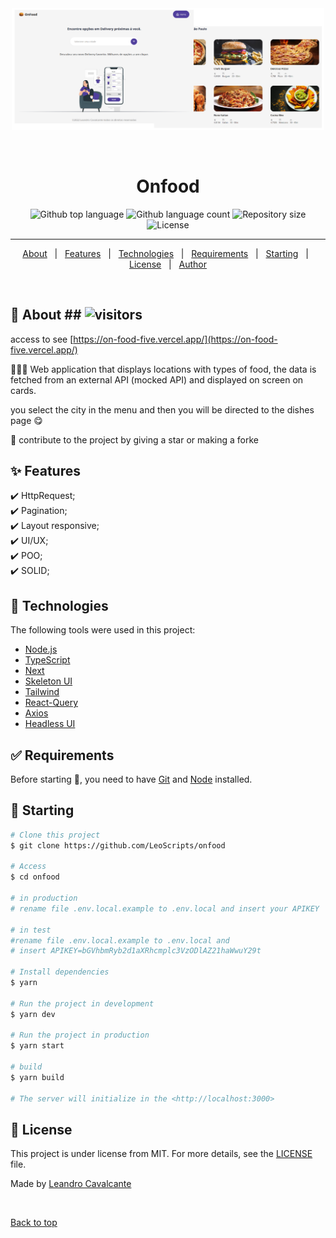 <div align="center" id="top"> 
  <!-- <img src="./.github/app.gif" alt="Onfood" /> -->
  <img src="https://github.com/LeoScripts/onfood/raw/main/.gitassets/capa.png" width="500" alt="Onfood" />
  

  &#xa0;

  <!-- <a href="https://onfood.netlify.app">Demo</a> -->
</div>

<h1 align="center">Onfood</h1>

<p align="center">
  <img alt="Github top language" src="https://img.shields.io/github/languages/top/LeoScripts/onfood?color=56BEB8">

  <img alt="Github language count" src="https://img.shields.io/github/languages/count/LeoScripts/onfood?color=56BEB8">

  <img alt="Repository size" src="https://img.shields.io/github/repo-size/LeoScripts/onfood?color=56BEB8">

  <img alt="License" src="https://img.shields.io/github/license/LeoScripts/onfood?color=56BEB8">

  <!-- <img alt="Github issues" src="https://img.shields.io/github/issues/LeoScripts/onfood?color=56BEB8" /> -->

  <!-- <img alt="Github forks" src="https://img.shields.io/github/forks/LeoScripts/onfood?color=56BEB8" /> -->

  <!-- <img alt="Github stars" src="https://img.shields.io/github/stars/LeoScripts/onfood?color=56BEB8" /> -->


</p>

<!-- Status -->

<hr>

<p align="center">
  <a href="#dart-about">About</a> &#xa0; | &#xa0; 
  <a href="#sparkles-features">Features</a> &#xa0; | &#xa0;
  <a href="#rocket-technologies">Technologies</a> &#xa0; | &#xa0;
  <a href="#white_check_mark-requirements">Requirements</a> &#xa0; | &#xa0;
  <a href="#checkered_flag-starting">Starting</a> &#xa0; | &#xa0;
  <a href="#memo-license">License</a> &#xa0; | &#xa0;
  <a href="https://github.com/LeoScripts" target="_blank">Author</a>
</p>

<br>

## :dart: About ## ![visitors](https://visitor-badge-reloaded.herokuapp.com/badge?page_id=onfood&color=56BEB8)
access to see [https://on-food-five.vercel.app/](https://on-food-five.vercel.app/)

👨🏽‍💻 Web application that displays locations with types of food, the data is fetched from an external API (mocked API) and displayed on screen on cards.

you select the city in the menu and then you will be directed to the dishes page 😋

🤩 contribute to the project by giving a star or making a forke

## :sparkles: Features ##

:heavy_check_mark: HttpRequest;\
:heavy_check_mark: Pagination;\
:heavy_check_mark: Layout responsive;\
:heavy_check_mark: UI/UX;\
:heavy_check_mark: POO;\
:heavy_check_mark: SOLID;

## :rocket: Technologies ##

The following tools were used in this project:

- [Node.js](https://nodejs.org/en/)
- [TypeScript](https://www.typescriptlang.org/)
- [Next](https://nextjs.org/)
- [Skeleton UI](https://www.npmjs.com/package/react-loading-skeleton)
- [Tailwind](https://tailwindcss.com/)
- [React-Query](https://react-query.tanstack.com/)
- [Axios](https://axios-http.com/ptbr)
- [Headless UI](https://headlessui.dev/)


## :white_check_mark: Requirements ##

Before starting :checkered_flag:, you need to have [Git](https://git-scm.com) and [Node](https://nodejs.org/en/) installed.

## :checkered_flag: Starting ##

```bash
# Clone this project
$ git clone https://github.com/LeoScripts/onfood

# Access
$ cd onfood

# in production
# rename file .env.local.example to .env.local and insert your APIKEY

# in test 
#rename file .env.local.example to .env.local and 
# insert APIKEY=bGVhbmRyb2d1aXRhcmplc3VzODlAZ21haWwuY29t

# Install dependencies
$ yarn

# Run the project in development
$ yarn dev

# Run the project in production
$ yarn start

# build
$ yarn build

# The server will initialize in the <http://localhost:3000>
```

## :memo: License ##

This project is under license from MIT. For more details, see the [LICENSE](LICENSE.md) file.


Made by <a href="https://github.com/LeoScripts" target="_blank">Leandro Cavalcante</a>

&#xa0;

<a href="#top">Back to top</a>
